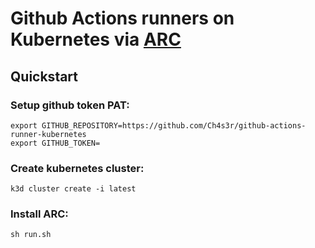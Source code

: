 # Github Actions runners on Kubernetes via [ARC](https://github.com/actions/actions-runner-controller)

## Quickstart

### Setup github token PAT:

```shell
export GITHUB_REPOSITORY=https://github.com/Ch4s3r/github-actions-runner-kubernetes
export GITHUB_TOKEN=
```

### Create kubernetes cluster:

```shell
k3d cluster create -i latest
```

### Install ARC:

```shell
sh run.sh
```
